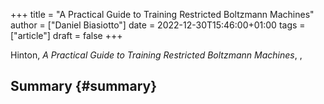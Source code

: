 +++
title = "A Practical Guide to Training Restricted Boltzmann Machines"
author = ["Daniel Biasiotto"]
date = 2022-12-30T15:46:00+01:00
tags = ["article"]
draft = false
+++

Hinton, _A Practical Guide to Training Restricted Boltzmann Machines_, ,


## Summary {#summary}
